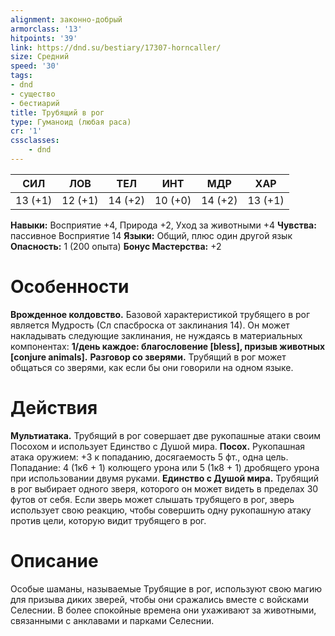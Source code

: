 ```yaml
---
alignment: законно-добрый
armorclass: '13'
hitpoints: '39'
link: https://dnd.su/bestiary/17307-horncaller/
size: Средний
speed: '30'
tags:
- dnd
- существо
- бестиарий
title: Трубящий в рог
type: Гуманоид (любая раса)
cr: '1'
cssclasses:
    - dnd
---
```



| СИЛ | ЛОВ | ТЕЛ | ИНТ | МДР | ХАР |
|---|---|---|---|---|---|
| 13 (+1) | 12 (+1) | 14 (+2) | 10 (+0) | 14 (+2) | 13 (+1) |
**Навыки:** Восприятие +4, Природа +2, Уход за животными +4
**Чувства:** пассивное Восприятие 14
**Языки:** Общий, плюс один другой язык
**Опасность:** 1 (200 опыта)
**Бонус Мастерства:** +2


# Особенности
**Врожденное колдовство.** Базовой характеристикой трубящего в рог является Мудрость (Сл спасброска от заклинания 14). Он может накладывать следующие заклинания, не нуждаясь в материальных компонентах:
**1/день каждое: благословение [bless], призыв животных [conjure animals].** 
**Разговор со зверями.** Трубящий в рог может общаться со зверями, как если бы они говорили на одном языке.


# Действия
**Мультиатака.** Трубящий в рог совершает две рукопашные атаки своим Посохом и использует Единство с Душой мира.
**Посох.** Рукопашная атака оружием: +3 к попаданию, досягаемость 5 фт., одна цель. Попадание: 4 (1к6 + 1) колющего урона или 5 (1к8 + 1) дробящего урона при использовании двумя руками.
**Единство с Душой мира.** Трубящий в рог выбирает одного зверя, которого он может видеть в пределах 30 футов от себя. Если зверь может слышать трубящего в рог, зверь использует свою реакцию, чтобы совершить одну рукопашную атаку против цели, которую видит трубящего в рог.


# Описание
Особые шаманы, называемые Трубящие в рог, используют свою магию для призыва диких зверей, чтобы они сражались вместе с войсками Селеснии. В более спокойные времена они ухаживают за животными, связанными с анклавами и парками Селеснии.